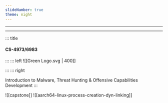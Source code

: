 ```yaml
---
slideNumber: true
theme: night
---
```


---
<!-- slide bg="[[Green Logo.svg]]" background-size="auto" -->


---
<!-- slide template="[[Split Vertical]]" -->
::: title
#### CS-4973/6983
:::
::: left
![[Green Logo.svg | 400]] <!-- element style="object-fit: cover" -->

:::
::: right
<!-- element style="font-size: 32px;align:center" -->
Introduction to Malware, Threat Hunting & Offensive Capabilities Development
:::



![[capstone]]
![[aarch64-linux-process-creation-dyn-linking]]